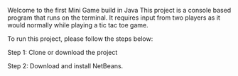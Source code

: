 Welcome to the first Mini Game build in Java
This project is a console based program that runs on the terminal. It requires input from two players as it would normally while playing a tic tac toe game.

To run this project, please follow the steps below:


Step 1: Clone or download the project


Step 2: Download and install NetBeans.

